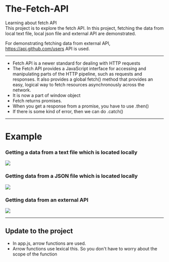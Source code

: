 # The-Fetch-API
Learning about fetch API<br>
This project is to explore the fetch API. In this project, fetching the data from local text file, local json file and external API are demonstrated.

For demonstrating fetching data from external API, https://api.github.com/users API is used.
<hr>

- Fetch API is a newer standard for dealing with HTTP requests
- The Fetch API provides a JavaScript interface for accessing and manipulating parts of the HTTP pipeline, such as requests and responses. It also provides a global fetch() method that provides an easy, logical way to fetch resources asynchronously across the network.
- It is now a part of window object
- Fetch returns promises. 
- When you get a response from a promise, you have to use .then()
- If there is some kind of error, then we can do .catch()

<hr>

# Example

### Getting a data from a text file which is located locally
<img src="https://github.com/patilankita79/The-Fetch-API/blob/master/Screenshots/GetDataFromTextFile.png">

### Getting data from a JSON file which is located locally
<img src="https://github.com/patilankita79/The-Fetch-API/blob/master/Screenshots/GetDataFromJSONFile.png">

### Getting data from an external API
<img src="https://github.com/patilankita79/The-Fetch-API/blob/master/Screenshots/GetDataFromExternalAPI.png">

<hr>

## Update to the project
- In app.js, arrow functions are used.
- Arrow functions use lexical this. So you don't have to worry about the scope of the function
